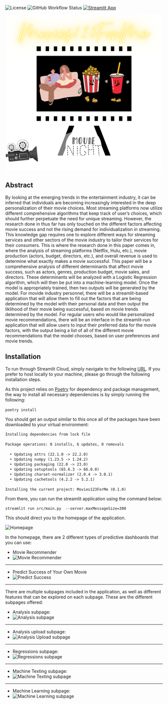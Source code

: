 ![License](https://img.shields.io/github/license/ReadyResearchers/Movies123forMe) ![GitHub Workflow Status](https://img.shields.io/github/actions/workflow/status/ReadyResearchers/Movies123forMe/pylint.yml) [![Streamlit App](https://static.streamlit.io/badges/streamlit_badge_black_white.svg)](https://movies123forme.streamlit.app/)

<p align="center">
  <img src="img/header_readme.png" />
</p>

## Abstract

By looking at the emerging trends in the entertainment industry, it can be inferred that individuals are becoming increasingly interested in the deep personalization of their movie choices. Most streaming platforms now utilize different comprehensive algorithms that keep track of user’s choices, which should further perpetuate the need for unique streaming. However, the research done in thus far has only touched on the different factors affecting movie success and not the rising demand for individualization in streaming. This knowledge gap requires one to explore different ways for streaming services and other sectors of the movie industry to tailor their services for their consumers. This is where the research done in this paper comes in, where the analysis of streaming platforms (Netflix, Hulu, etc.), movie production (actors, budget, directors, etc.), and overall revenue is used to determine what exactly makes a movie successful. This paper will be a comprehensive analysis of different determinants that affect movie success, such as actors, genres, production budget, movie sales, and directors. These determinants will be analyzed with a Logistic Regression algorithm, which will then be put into a machine-learning model. Once the model is appropriately trained, then two outputs will be generated by the model. For movide industry personnel, there will be a streamlit-based application that will allow them to fill out the factors that are being determined by the model with their personal data and then output the liklihood of their movie being successful, based on movie trends determined by the model. For regular users who would like personalized movie recommendations, there will be an interface in the streamlit-run application that will allow users to input their preferred data for the movie factors, with the output being a list of all of the different movie recommendations that the model chooses, based on user preferences and movie trends.

## Installation

To run through Streamlit Cloud, simply navigate to the following [URL](https://movies123forme.streamlit.app/). If you prefer to host locally to your machine, please go through the following installation steps.

As this project relies on [Poetry](https://python-poetry.org/docs/) for dependency and package management, the way to install all necessary dependencies is by simply running the following:

```poetry install```

You should get an output similar to this once all of the packages have been downloaded to your virtual environment:

```
Installing dependencies from lock file

Package operations: 0 installs, 6 updates, 0 removals

  • Updating attrs (22.1.0 -> 22.2.0)
  • Updating numpy (1.23.5 -> 1.24.2)
  • Updating packaging (22.0 -> 23.0)
  • Updating setuptools (65.6.3 -> 66.0.0)
  • Updating charset-normalizer (2.0.4 -> 3.0.1)
  • Updating cachetools (4.2.2 -> 5.2.1)

Installing the current project: Movies123ForMe (0.1.0)
```

From there, you can run the streamlit application using the command below:

```
streamlit run src/main.py  --server.maxMessageSize=300
```

This should direct you to the homepage of the application. 

![Homepage](img/dashboard.png)

In the homepage, there are 2 different types of predictive dashboards that you can use:

- Movie Recommender
- ![Movie Recommender](img/movie.png)
---

- Predict Success of Your Own Movie
- ![Predict Success](img/predict.png)
---

There are multiple subpages included in the application, as well as different features that can be explored on each subpage. These are the different subpages offered:

- Analysis subpage:
- ![Analysis subpage](img/analysis.png)
---

- Analysis upload subpage:
- ![Analysis Upload subpage](img/analysis_upload.png)
---

- Regressions subpage:
- ![Regressions subpage](img/regression.png)
---

- Machine Texting subpage:
- ![Machine Texting subpage](img/machine_texting.png)
---

- Machine Learning subpage:
- ![Machine Learning subpage](img/machine_learning.png)

